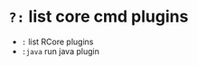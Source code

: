 <!-- TITLE: Core plugins -->

#  `?:` list core cmd plugins

- `:` list RCore plugins
- `:java` run java plugin